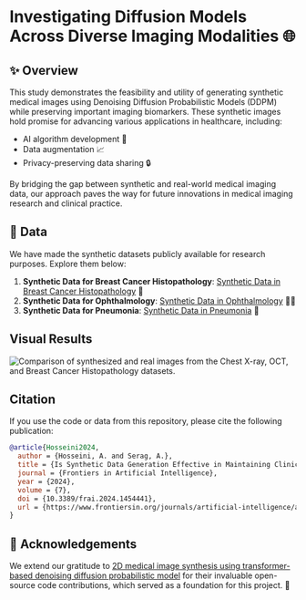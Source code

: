 # Investigating Diffusion Models Across Diverse Imaging Modalities 🌐

## ✨ Overview
This study demonstrates the feasibility and utility of generating synthetic medical images using Denoising Diffusion Probabilistic Models (DDPM) while preserving important imaging biomarkers. These synthetic images hold promise for advancing various applications in healthcare, including:

- AI algorithm development 🤖
- Data augmentation 📈
- Privacy-preserving data sharing 🔒

By bridging the gap between synthetic and real-world medical imaging data, our approach paves the way for future innovations in medical imaging research and clinical practice.


## 📂 Data
We have made the synthetic datasets publicly available for research purposes. Explore them below:

1. **Synthetic Data for Breast Cancer Histopathology**: [Synthetic Data in Breast Cancer Histopathology](https://huggingface.co/datasets/serag-ai/I-SynMed-Histopathology) 🎩
2. **Synthetic Data for Ophthalmology**: [Synthetic Data in Ophthalmology](https://huggingface.co/datasets/serag-ai/I-SynMed-Ophthalmology) 👩‍🎨
3. **Synthetic Data for Pneumonia**: [Synthetic Data in Pneumonia](https://huggingface.co/datasets/serag-ai/I-SynMed-Radiology) 💉

## Visual Results
![Comparison of synthesized and real images from the Chest X-ray, OCT, and Breast Cancer Histopathology datasets. ](assets/visual.png)

## Citation
If you use the code or data from this repository, please cite the following publication: 

```bibtex
@article{Hosseini2024,
  author = {Hosseini, A. and Serag, A.},
  title = {Is Synthetic Data Generation Effective in Maintaining Clinical Biomarkers? Investigating Diffusion Models Across Diverse Imaging Modalities},
  journal = {Frontiers in Artificial Intelligence},
  year = {2024},
  volume = {7},
  doi = {10.3389/frai.2024.1454441},
  url = {https://www.frontiersin.org/journals/artificial-intelligence/articles/10.3389/frai.2024.1454441/abstract}
}
``` 


## 🙏 Acknowledgements
We extend our gratitude to [2D medical image synthesis using transformer-based denoising diffusion probabilistic model](https://github.com/shaoyanpan/2D-Medical-Denoising-Diffusion-Probabilistic-Model-) for their invaluable open-source code contributions, which served as a foundation for this project. 🌟

